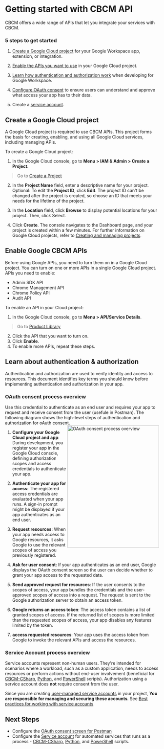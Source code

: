 # Getting started with CBCM API
CBCM offers a wide range of APIs that let you integrate your services with CBCM. 

### 5 steps to get started
1. [Create a Google Cloud project](#create-a-google-cloud-project) for your Google Workspace app, extension, or integration.

2. [Enable the APIs you want to use](#enable-google-cbcm-apis) in your Google Cloud project.

3. [Learn how authentication and authorization work](#learn-about-authentication--authorization) when developing for Google Workspace.

4. [Configure OAuth consent]() to ensure users can understand and approve what access your app has to their data.

5. Create a [service account]().

## Create a Google Cloud project
A Google Cloud project is required to use CBCM APIs. This project forms the basis for creating, enabling, and using all Google Cloud services, including managing APIs.

To create a Google Cloud project:

1. In the Google Cloud console, go to **Menu > IAM & Admin > Create a Project**.

> Go to [Create a Project](https://console.cloud.google.com/projectcreate)

2. In the **Project Name** field, enter a descriptive name for your project.
Optional: To edit the **Project ID**, click **Edit**. The project ID can't be changed after the project is created, so choose an ID that meets your needs for the lifetime of the project.

3. In the **Location** field, click **Browse** to display potential locations for your project. Then, click Select.

4. Click **Create**. The console navigates to the Dashboard page, and your project is created within a few minutes.
For further information on Google Cloud projects, refer to [Creating and managing projects](https://cloud.google.com/resource-manager/docs/creating-managing-projects).

## Enable Google CBCM APIs
Before using Google APIs, you need to turn them on in a Google Cloud project. You can turn on one or more APIs in a single Google Cloud project. APIs you need to enable:
* Admin SDK API
* Chrome Management API
* Chrome Policy API
* Audit API

To enable an API in your Cloud project:

1. In the Google Cloud console, go to **Menu > API/Service Details**.
> Go to [Product Library](https://console.cloud.google.com/apis/dashboard?project=)

2. Click the API that you want to turn on.
3. Click **Enable**.
4. To enable more APIs, repeat these steps.

## Learn about authentication & authorization
Authentication and authorization are used to verify identity and access to resources. This document identifies key terms you should know before implementing authentication and authorization in your app.

### OAuth consent process overview
Use this credential to authenticate as an end user and requires your app to request and receive consent from the user (usefule in Postman).
The following diagram shows the high-level steps of authentication and authorization for oAuth consent.
<img align="right" width="300" height="400" alt="OAuth consent process overview" src="https://github.com/google/ChromeBrowserEnterprise/blob/main/docs/images/OAuthConsentProcess.svg">
1. **Configure your Google Cloud project and app**: During development, you register your app in the Google Cloud console, defining authorization scopes and access credentials to authenticate your app.

2. **Authenticate your app for access**: The registered access credentials are evaluated when your app runs. A sign-in prompt might be displayed if your app authenticates as an end user.

3. **Request resources**: When your app needs access to Google resources, it asks Google to use the relevant scopes of access you previously registered.

4. **Ask for user consent**: If your app authenticates as an end user, Google displays the OAuth consent screen so the user can decide whether to grant your app access to the requested data.

5. **Send approved request for resources**: If the user consents to the scopes of access, your app bundles the credentials and the user-approved scopes of access into a request. The request is sent to the Google authorization server to obtain an access token.

6. **Google returns an access token**: The access token contains a list of granted scopes of access. If the returned list of scopes is more limited than the requested scopes of access, your app disables any features limited by the token.

7. **access requested resources**: Your app uses the access token from Google to invoke the relevant APIs and access the resources.

### Service Account process overview
Service accounts represent non-human users. They're intended for scenarios where a workload, such as a custom application, needs to access resources or perform actions without end-user involvement (beneficial for [CBCM-CSharp](https://github.com/google/ChromeBrowserEnterprise/tree/main/dotnet), [Python](https://github.com/google/ChromeBrowserEnterprise/tree/main/Python), and [PowerShell](https://github.com/google/ChromeBrowserEnterprise/tree/main/ps/src/cbcm) scripts). Authorization using a service account does **not** require consent from the user.

Since you are creating [user-managed service accounts](https://cloud.google.com/iam/docs/service-accounts#user-managed-keys) in your project, **You are responsible for managing and securing these accounts**. See [Best practices for working with service accounts](https://cloud.google.com/iam/docs/best-practices-service-accounts)

## Next Steps
- Configure the [OAuth consent screen for Postman](https://github.com/google/ChromeBrowserEnterprise/blob/main/postman/README.md)
- Configure the [Service account](https://github.com/google/ChromeBrowserEnterprise/blob/main/docs/service_acct.MD) for automated services that runs as a process - [CBCM-CSharp](https://github.com/google/ChromeBrowserEnterprise/tree/main/dotnet), [Python](https://github.com/google/ChromeBrowserEnterprise/tree/main/Python), and [PowerShell](https://github.com/google/ChromeBrowserEnterprise/tree/main/ps/src/cbcm) scripts.
